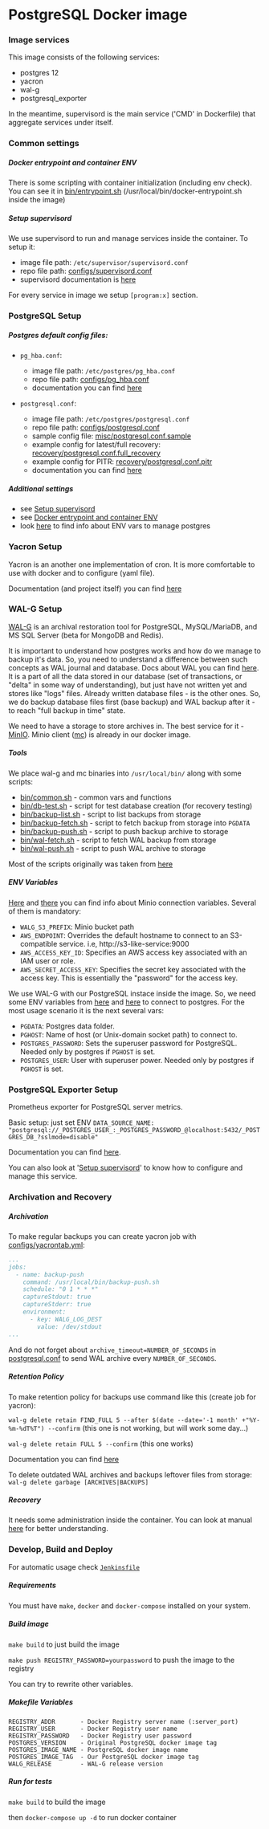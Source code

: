 # PostgreSQL Docker image

### Image services

This image consists of the following services:
- postgres 12
- yacron
- wal-g
- postgresql_exporter

In the meantime, supervisord is the main service ('CMD' in Dockerfile) that aggregate services under itself.

### Common settings

##### Docker entrypoint and container ENV

There is some scripting with container initialization (including env check). You can see it in [bin/entrypoint.sh](bin/entrypoint.sh) (/usr/local/bin/docker-entrypoint.sh inside the image)

##### Setup supervisord

We use supervisord to run and manage services inside the container. To setup it:

- image file path: `/etc/supervisor/supervisord.conf`
- repo file path: [configs/supervisord.conf](configs/supervisord.conf)
- supervisord documentation is [here](http://supervisord.org/)

For every service in image we setup `[program:x]` section.


### PostgreSQL Setup

##### Postgres default config files:

- `pg_hba.conf`:
  - image file path: `/etc/postgres/pg_hba.conf`
  - repo file path: [configs/pg_hba.conf](configs/pg_hba.conf)
  - documentation you can find [here](https://www.postgresql.org/docs/12/auth-pg-hba-conf.html)

- `postgresql.conf`:
  - image file path: `/etc/postgres/postgresql.conf`
  - repo file path: [configs/postgresql.conf](configs/postgresql.conf)
  - sample config file: [misc/postgresql.conf.sample](misc/postgresql.conf.sample)
  - example config for latest/full recovery: [recovery/postgresql.conf.full_recovery](recovery/postgresql.conf.full_recovery)
  - example config for PITR: [recovery/postgresql.conf.pitr](recovery/postgresql.conf.pitr)
  - documentation you can find [here](https://www.postgresql.org/docs/12/runtime-config.html)

##### Additional settings

- see [Setup supervisord](#markdown-header-setup-supervisord)
- see [Docker entrypoint and container ENV](#markdown-header-docker-entrypoint-and-container-env)
- look [here](https://hub.docker.com/_/postgres) to find info about ENV vars to manage postgres

### Yacron Setup

Yacron is an another one implementation of cron. It is more comfortable to use with docker and to configure (yaml file).

Documentation (and project itself) you can find [here](https://github.com/gjcarneiro/yacron)

### WAL-G Setup

[WAL-G](https://github.com/wal-g/wal-g) is an archival restoration tool for PostgreSQL, MySQL/MariaDB, and MS SQL Server (beta for MongoDB and Redis).

It is important to understand how postgres works and how do we manage to backup it's data. So, you need to understand a difference between such concepts as WAL journal and database. Docs about WAL you can find [here](https://www.postgresql.org/docs/12/wal-intro.html). It is a part of all the data stored in our database (set of transactions, or "delta" in some way of understanding), but just have not written yet and stores like "logs" files. Already written database files - is the other ones. So, we do backup database files first (base backup) and WAL backup after it - to reach "full backup in time" state.

We need to have a storage to store archives in. The best service for it - [MinIO](https://min.io/). Minio client ([mc](https://docs.min.io/docs/minio-client-complete-guide.html)) is already in our docker image.

##### Tools

We place wal-g and mc binaries into `/usr/local/bin/` along with some scripts:
- [bin/common.sh](bin/common.sh) - common vars and functions
- [bin/db-test.sh](bin/db-test.sh) - script for test database creation (for recovery testing)
- [bin/backup-list.sh](bin/backup-list.sh) - script to list backups from storage
- [bin/backup-fetch.sh](bin/backup-fetch.sh) - script to fetch backup from storage into `PGDATA`
- [bin/backup-push.sh](bin/backup-push.sh) - script to push backup archive to storage
- [bin/wal-fetch.sh](bin/wal-fetch.sh) - script to fetch WAL backup from storage
- [bin/wal-push.sh](bin/wal-push.sh) - script to push WAL archive to storage

Most of the scripts originally was taken from [here](https://github.com/patsevanton/wal-g-rpm)

##### ENV Variables

[Here](https://github.com/wal-g/wal-g/blob/master/docs/STORAGES.md) and [there](https://docs.aws.amazon.com/cli/latest/userguide/cli-configure-envvars.html) you can find info about Minio connection variables. Several of them is mandatory:

- `WALG_S3_PREFIX`: Minio bucket path
- `AWS_ENDPOINT`: Overrides the default hostname to connect to an S3-compatible service. i.e, http://s3-like-service:9000
- `AWS_ACCESS_KEY_ID`: Specifies an AWS access key associated with an IAM user or role.
- `AWS_SECRET_ACCESS_KEY`: Specifies the secret key associated with the access key. This is essentially the "password" for the access key.

We use WAL-G with our PostgreSQL instace inside the image. So, we need some ENV variables from [here](https://hub.docker.com/_/postgres) and [here](https://www.postgresql.org/docs/12/libpq-envars.html) to connect to postgres. For the most usage scenario it is the next several vars:

- `PGDATA`: Postgres data folder.
- `PGHOST`: Name of host (or Unix-domain socket path) to connect to.
- `POSTGRES_PASSWORD`: Sets the superuser password for PostgreSQL. Needed only by postgres if `PGHOST` is set.
- `POSTGRES_USER`: User with superuser power. Needed only by postgres if `PGHOST` is set.

### PostgreSQL Exporter Setup

Prometheus exporter for PostgreSQL server metrics.

Basic setup: just set ENV `DATA_SOURCE_NAME: "postgresql://_POSTGRES_USER_:_POSTGRES_PASSWORD_@localhost:5432/_POSTGRES_DB_?sslmode=disable"`

Documentation you can find [here](https://github.com/prometheus-community/postgres_exporter).

You can also look at '[Setup supervisord](#markdown-header-setup-supervisord)' to know how to configure and manage this service.

### Archivation and Recovery

##### Archivation
To make regular backups you can create yacron job with [configs/yacrontab.yml](configs/yacrontab.yml):
```yaml
...
jobs:
  - name: backup-push
    command: /usr/local/bin/backup-push.sh
    schedule: "0 1 * * *"
    captureStdout: true
    captureStderr: true
    environment:
      - key: WALG_LOG_DEST
        value: /dev/stdout
...
```

And do not forget about `archive_timeout=NUMBER_OF_SECONDS` in [postgresql.conf](configs/postgresql.conf) to send WAL archive every `NUMBER_OF_SECONDS`.

##### Retention Policy

To make retention policy for backups use command like this (create job for yacron):

`wal-g delete retain FIND_FULL 5 --after $(date --date='-1 month' +"%Y-%m-%dT%T") --confirm` (this one is not working, but will work some day...)

`wal-g delete retain FULL 5 --confirm` (this one works)

Documentation you can find [here](https://github.com/wal-g/wal-g#delete)

To delete outdated WAL archives and backups leftover files from storage:
`wal-g delete garbage [ARCHIVES|BACKUPS]`

##### Recovery

It needs some administration inside the container. You can look at manual [here](recovery/README.md) for better understanding.

### Develop, Build and Deploy

For automatic usage check [`Jenkinsfile`](Jenkinsfile)

##### Requirements

You must have `make`, `docker` and `docker-compose` installed on your system.

##### Build image

`make build` to just build the image

`make push REGISTRY_PASSWORD=yourpassword` to push the image to the registry

You can try to rewrite other variables.

##### Makefile Variables

```
REGISTRY_ADDR       - Docker Registry server name (:server_port)
REGISTRY_USER       - Docker Registry user name
REGISTRY_PASSWORD   - Docker Registry user password
POSTGRES_VERSION    - Original PostgreSQL docker image tag
POSTGRES_IMAGE_NAME - PostgreSQL docker image name
POSTGRES_IMAGE_TAG  - Our PostgreSQL docker image tag
WALG_RELEASE        - WAL-G release version
```

##### Run for tests

`make build` to build the image

then `docker-compose up -d` to run docker container
